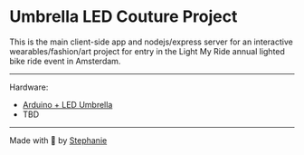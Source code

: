 # Umbrella LED Couture Project

This is the main client-side app and nodejs/express server for an interactive wearables/fashion/art project for entry in the Light My Ride annual lighted bike ride event in Amsterdam.

---
Hardware:
- [Arduino + LED Umbrella](https://github.com/traumverloren/led-umbrella)
- TBD

---

Made with 💟 by [Stephanie](https://stephanie.lol)

